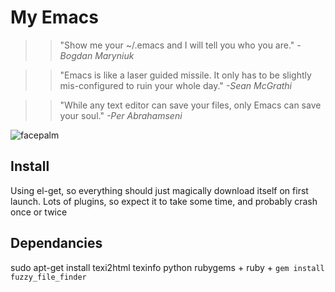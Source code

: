 
My Emacs
========

>>"Show me your ~/.emacs and I will tell you who you are."
_-Bogdan Maryniuk_

>>"Emacs is like a laser guided missile. It only has to be slightly mis-configured to ruin your whole day."
_-Sean McGrathi_

>>"While any text editor can save your files, only Emacs can save your soul."
_-Per Abrahamseni_

![facepalm](https://github.com/mbriggs/.emacs.d/raw/master/picard-facepalm.jpg)

Install
-------

Using el-get, so everything should just magically download itself on first launch. Lots of plugins, so expect it to take some time, and probably crash once or twice

Dependancies
------------

sudo apt-get install texi2html texinfo python
rubygems + ruby + `gem install fuzzy_file_finder`
